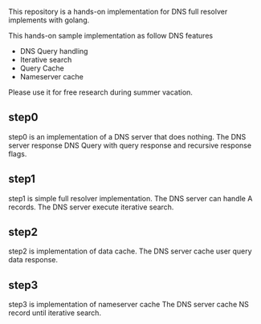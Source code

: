 This repository is a hands-on implementation for DNS full resolver implements with golang.

This hands-on sample implementation as follow DNS features
- DNS Query handling
- Iterative search
- Query Cache
- Nameserver cache

Please use it for free research during summer vacation.

## step0 
step0 is an implementation of a DNS server that does nothing.
The DNS server response DNS Query with query response and recursive response flags.

## step1
step1 is simple full resolver implementation.
The DNS server can handle A records.
The DNS server execute iterative search.

## step2
step2 is implementation of data cache.
The DNS server cache user query data response.

## step3
step3 is implementation of nameserver cache
The DNS server cache NS record until iterative search.